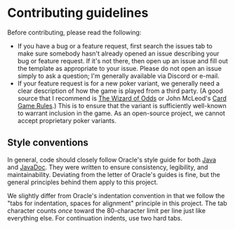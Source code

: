 # Contributing guidelines
Before contributing, please read the following:
* If you have a bug or a feature request, first search the issues tab to make sure somebody hasn't already opened an issue describing your bug or feature request. If it's not there, then open up an issue and fill out the template as appropriate to your issue. Please do not open an issue simply to ask a question; I'm generally available via Discord or e-mail.
* If your feature request is for a new poker variant, we generally need a clear description of how the game is played from a third party. (A good source that I recommend is [The Wizard of Odds](https://wizardofodds.com/) or John McLeod's [Card Game Rules](https://www.pagat.com/).) This is to ensure that the variant is sufficiently well-known to warrant inclusion in the game. As an open-source project, we cannot accept proprietary poker variants.

## Style conventions
In general, code should closely follow Oracle's style guide for both [Java](https://www.oracle.com/technetwork/java/javase/documentation/codeconvtoc-136057.html) and [JavaDoc](https://www.oracle.com/technetwork/java/javase/documentation/index-137868.html). They were written to ensure consistency, legibility, and maintainability. Deviating from the letter of Oracle's guides is fine, but the general principles behind them apply to this project.

We slightly differ from Oracle's indentation convention in that we follow the "tabs for indentation, spaces for alignment" principle in this project. The tab character counts _once_ toward the 80-character limit per line just like everything else. For continuation indents, use two hard tabs.